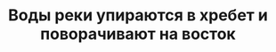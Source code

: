 ---
title: 'Воды реки упираются в хребет и поворачивают на восток'
location: 'Река Олёкма. Олёкминский улус, республика Саха (Якутия), Россия'
categories: [as-the-first-settlers]
tags: [all, 2016, fav]
---